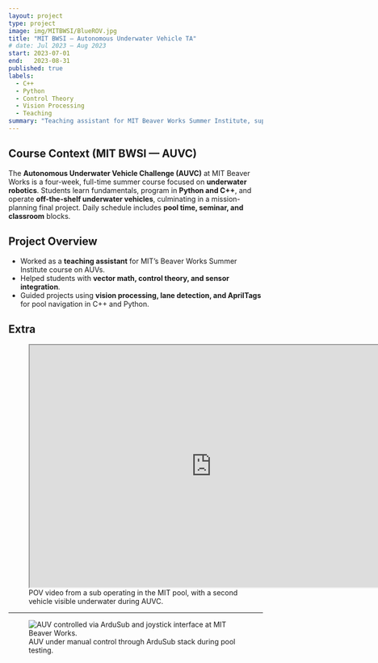 ```yaml
---
layout: project
type: project
image: img/MITBWSI/BlueROV.jpg
title: "MIT BWSI – Autonomous Underwater Vehicle TA"
# date: Jul 2023 – Aug 2023
start: 2023-07-01
end:   2023-08-31
published: true
labels:
  - C++
  - Python
  - Control Theory
  - Vision Processing
  - Teaching
summary: "Teaching assistant for MIT Beaver Works Summer Institute, supporting a course on AUVs with control theory, computer vision, and AprilTag navigation."
---
```


## Course Context (MIT BWSI — AUVC)

The **Autonomous Underwater Vehicle Challenge (AUVC)** at MIT Beaver Works is a four-week, full-time summer course focused on **underwater robotics**. Students learn fundamentals, program in **Python and C++**, and operate **off-the-shelf underwater vehicles**, culminating in a mission-planning final project. Daily schedule includes **pool time, seminar, and classroom** blocks.

## Project Overview
- Worked as a **teaching assistant** for MIT’s Beaver Works Summer Institute course on AUVs.
- Helped students with **vector math, control theory, and sensor integration**.
- Guided projects using **vision processing, lane detection, and AprilTags** for pool navigation in C++ and Python.

## Extra
<figure class="my-3 text-center">
  <iframe src="https://drive.google.com/file/d/1P7PQSGbTpp_uuCGCh8hJ8P2r4ANfPJ34/preview"
          width="720" height="480" allow="autoplay"></iframe>
  <figcaption class="text-muted mt-2">
    POV video from a sub operating in the MIT pool, with a second vehicle visible underwater during AUVC.
  </figcaption>
</figure>

---

<figure class="text-center my-3">
  <img class="img-fluid d-block mx-auto rounded shadow-sm"
       src="{{ site.baseurl }}/img/MITBWSI/ArduSub.jpg"
       alt="AUV controlled via ArduSub and joystick interface at MIT Beaver Works.">
  <figcaption class="text-muted mt-2">
    AUV under manual control through ArduSub stack during pool testing.
  </figcaption>
</figure>